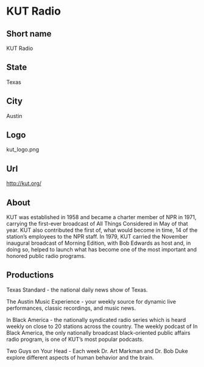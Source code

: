 # KUT Radio

## Short name

KUT Radio

## State

Texas

## City

Austin

## Logo

kut\_logo.png

## Url

http://kut.org/

## About

KUT was established in 1958 and became a charter member of NPR in
1971, carrying the first-ever broadcast of All Things Considered in May of that
year. KUT also contributed the first of, what would become in time, 14 of the
station’s employees to the NPR staff. In 1979, KUT carried the November inaugural
broadcast of Morning Edition, with Bob Edwards as host and, in doing so, helped
to launch what has become one of the most important and honored public radio programs.


## Productions

Texas Standard - the national daily news show of Texas.

The
Austin Music Experience - your weekly source for dynamic live performances, classic
recordings, and music news.

In Black America - the nationally syndicated radio
series which is heard weekly on close to 20 stations across the country. The weekly
podcast of In Black America, the only nationally broadcast black-oriented public
affairs radio program, is one of KUT’s most popular podcasts.

Two Guys on Your
Head - Each week Dr. Art Markman and Dr. Bob Duke explore different aspects of
human behavior and the brain.

